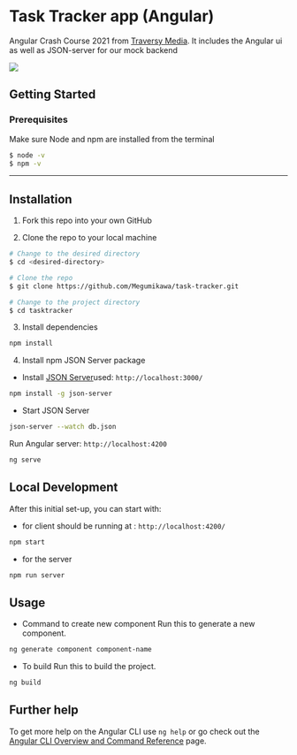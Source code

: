 # Task Tracker app (Angular)

Angular Crash Course 2021 from [Traversy Media](https://www.youtube.com/watch?v=3dHNOWTI7H8&list=WL&index=41&t=3673s).
It includes the Angular ui as well as JSON-server for our mock backend


![](task_tracker.gif)
## Getting Started
### Prerequisites

Make sure Node and npm are installed from the terminal

```bash
$ node -v
$ npm -v
```

---
## Installation

1. Fork this repo into your own GitHub

2. Clone the repo to your local machine

```bash
# Change to the desired directory
$ cd <desired-directory>

# Clone the repo
$ git clone https://github.com/Megumikawa/task-tracker.git

# Change to the project directory
$ cd tasktracker
```

3. Install dependencies

```bash
npm install
```

4. Install npm JSON Server package
- Install [JSON Server](https://www.npmjs.com/package/json-server)used: `http://localhost:3000/`
```bash
npm install -g json-server
```

- Start JSON Server
```bash
json-server --watch db.json
```


Run Angular server: `http://localhost:4200`

```bash
ng serve
```

## Local Development

After this initial set-up, you can start with:
- for client should be running at : `http://localhost:4200/`
```bash
npm start
```
- for the server
```bash
npm run server 
```




## Usage

- Command to create new component
Run this to generate a new component. 
```bash
ng generate component component-name
```

- To build
Run this to build the project. 
```bash
ng build
```



## Further help

To get more help on the Angular CLI use `ng help` or go check out the [Angular CLI Overview and Command Reference](https://angular.io/cli) page.
